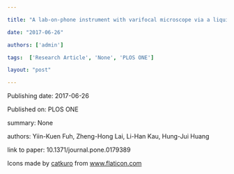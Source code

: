 ---
title: "A lab-on-phone instrument with varifocal microscope via a liquid-actuated aspheric lens (LAL)"
date: "2017-06-26"
authors: ['admin']
tags:  ['Research Article', 'None', 'PLOS ONE']
layout: "post"
---
Publishing date: 2017-06-26

Published on: PLOS ONE

summary: None

authors: Yiin-Kuen Fuh, Zheng-Hong Lai, Li-Han Kau, Hung-Jui Huang

link to paper: 10.1371/journal.pone.0179389

Icons made by <a href="https://www.flaticon.com/free-icon/bookshelves_3576884" title="catkuro">catkuro</a> from <a href="https://www.flaticon.com/" title="Flaticon"> www.flaticon.com</a>